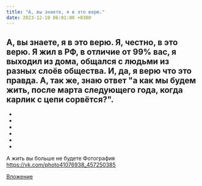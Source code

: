 ```yaml
---
title: "А, вы знаете, я в это верю."
date: 2023-12-10 06:01:00 +0300
---
```


А, вы знаете, я в это верю.
Я, честно, в это верю. Я жил в РФ, в отличие от 99% вас, я выходил из дома, общался с людьми из разных слоёв общества.
И, да, я верю что это правда. А, так же, знаю ответ "а как мы будем жить, после марта следующего года, когда карлик с цепи сорвётся?".
-
-
-
-
-
-
-
А жить вы больше не будете
Фотография
https://vk.com/photo41076938_457250385

[Вложение](https://vk.com/photo41076938_457250385)
